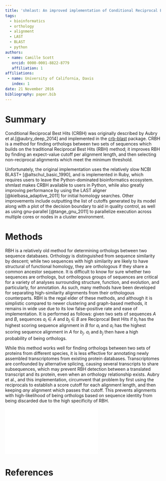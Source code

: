```yaml
---
title: 'shmlast: An improved implementation of Conditional Reciprocal Best Hits with LAST and Python'
tags:
  - bioinformatics
  - orthology
  - alignment
  - LAST
  - BLAST
  - python
authors:
 - name: Camille Scott
   orcid: 0000-0001-8822-8779
   affiliation: 1
affiliations:
 - name: University of California, Davis
   index: 1
date: 21 November 2016
bibliography: paper.bib
---
```


# Summary

Conditional Reciprocal Best Hits (CRBH) was originally described by Aubry et al.[@aubry_deep_2014] and
implemented in the [crb-blast](https://github.com/cboursnell/crb-blast) package. CRBH is a method
for finding orthologs between two sets of sequences which builds 
on the traditional Reciprocal Best Hits (RBH) method; it improves RBH by
finding an expect-value cutoff per alignment length, and then selecting non-reciprocal 
alignments which meet the minimum threshold.

Unfortunately, the original implementation uses the relatively slow NCBI BLAST+ 
[@altschul_basic_1990], and is implemented in Ruby, which requires users to leave 
the Python-dominated bioinformatics ecosystem. shmlast makes CRBH available to users in Python, while also greatly improving
performance by using the LAST aligner [@kielbasa_adaptive_2011] for initial homology searches.
Other improvements include outputting the list of cutoffs generated by its model along with a plot
of the decision boundary to aid in quality control, as well as using gnu-parallel [@tange_gnu_2011]
to parallelize execution across multiple cores or nodes in a cluster environment.

# Methods

RBH is a relatively old method for determining orthologs between two sequence databases. Orthology
is distinguished from sequence similarity by descent; while two sequences with high similarity are
likely to have structural of functional homology, they are orthologous if they
share a common ancestor sequence. It is difficult to know for sure whether two sequences are
orthologs, but orthologous groups of sequences are critical for a variety of analyses surrounding
structure, function, and evolution, and particularly, for annotation. As such, many methods have 
been developed for separating high-similarity alignments from their orthologous counterparts. RBH is the regal elder of these
methods, and although it is simplistic compared to newer clustering and graph-based methods, it
remains in wide use due to its low false-positive rate and ease of implementation. It is performed
as follows: given two sets of sequences $A$ and $B$, sequences $a_i \in A$ and $b_j \in B$ are
Reciprocal Best Hits if $b_j$ has the highest scoring sequence alignment in $B$ for $a_i$ and $a_i$
has the highest scoring sequence alignment in $A$ for $b_j$. $a_i$ and $b_j$ then have a high
probability of being orthologs.

While this method works well for finding orthologs between two sets of proteins from different
species, it is less effective for annotating newly assembled transcriptomes from existing protein databases.
Transcriptomes are confounded by alternative splicing, causing several transcripts to share
subsequences, which may prevent RBH detection between a translated transcript and its protein, even
when an orthology relationship exists. Aubry et al., and this implementation, circumvent that
problem by first using the reciprocals to establish a score cutoff for each alignment length, and
then keeping *any* alignment which passes that cutoff. This prevents alignments with
high-likelihood of being orthologs based on sequence identity from being discarded due to the high
specificity of RBH.



![A CRBH model generated by shmlast between *Schizosaccharomyces pombe* and *Rattus norvegicus*. Hits with scores above the blue dotted line will be kept.](sacPom.cdna.fa.x.Rattus_norvegicus.UP000002494.ref.pep.fa.crbl.model.plot.pdf)

# References
